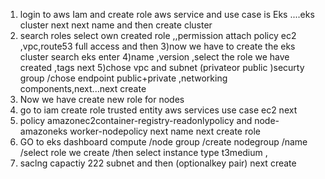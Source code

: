 1) login to aws Iam and create role aws service and use case is Eks ....eks cluster next next name and then create cluster
2) search roles select own created role ,,permission attach policy ec2  ,vpc,route53 full access  and then 
3)now we have to create the eks cluster search eks enter
4)name ,version ,select the role we have created ,tags next
5)chose vpc and subnet (privateor public )securty group /chose endpoint public+private ,networking components,next...next create
6) Now we have create new role for nodes
7) go to iam create role trusted entity aws services use case ec2 next
8) policy amazonec2container-registry-readonlypolicy  and node-amazoneks worker-nodepolicy  next name next create role
9) GO to eks dashboard compute /node group /create nodegroup /name /select role we create /then select instance type t3medium ,
10) saclng capactiy 222 subnet and then (optionalkey pair) next create 
